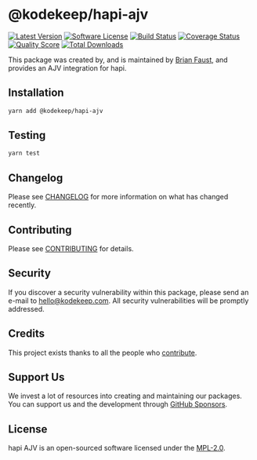 # @kodekeep/hapi-ajv

[![Latest Version](https://badgen.net/npm/v/@kodekeep/hapi-ajv)](https://npmjs.com/package/@kodekeep/hapi-ajv)
[![Software License](https://badgen.net/npm/license/@kodekeep/hapi-ajv)](https://npmjs.com/package/@kodekeep/hapi-ajv)
[![Build Status](https://img.shields.io/github/workflow/status/kodekeep/hapi-ajv/run-tests?label=tests)](https://github.com/kodekeep/hapi-ajv/actions?query=workflow%3Arun-tests+branch%3Amaster)
[![Coverage Status](https://badgen.net/codeclimate/coverage/kodekeep/hapi-ajv)](https://codeclimate.com/github/kodekeep/hapi-ajv)
[![Quality Score](https://badgen.net/codeclimate/maintainability/kodekeep/hapi-ajv)](https://codeclimate.com/github/kodekeep/hapi-ajv)
[![Total Downloads](https://badgen.net/npm/dt/kodekeep/hapi-ajv)](https://npmjs.com/package/@kodekeep/hapi-ajv)

This package was created by, and is maintained by [Brian Faust](https://github.com/faustbrian), and provides an AJV integration for hapi.

## Installation

```bash
yarn add @kodekeep/hapi-ajv
```

## Testing

```bash
yarn test
```

## Changelog

Please see [CHANGELOG](CHANGELOG.md) for more information on what has changed recently.

## Contributing

Please see [CONTRIBUTING](CONTRIBUTING.md) for details.

## Security

If you discover a security vulnerability within this package, please send an e-mail to hello@kodekeep.com. All security vulnerabilities will be promptly addressed.

## Credits

This project exists thanks to all the people who [contribute](../../contributors).

## Support Us

We invest a lot of resources into creating and maintaining our packages. You can support us and the development through [GitHub Sponsors](https://github.com/sponsors/faustbrian).

## License

hapi AJV is an open-sourced software licensed under the [MPL-2.0](LICENSE.md).
